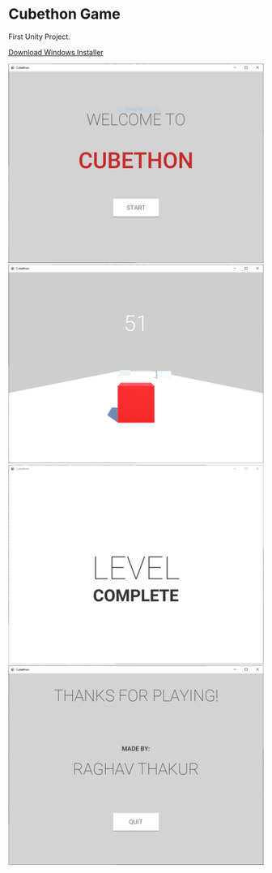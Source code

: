 # Cubethon Game
First Unity Project.

[Download Windows Installer](Cubethon/Builds/Windows/Installer/Cubethon%20Setup%20(x86).exe)

![alt text](https://github.com/raghavthakur/cubethon/blob/master/Images/Menu.PNG)
![alt text](https://github.com/raghavthakur/cubethon/blob/master/Images/Gameplay.PNG)
![alt text](https://github.com/raghavthakur/cubethon/blob/master/Images/Level.PNG)
![alt text](https://github.com/raghavthakur/cubethon/blob/master/Images/Credits.PNG)